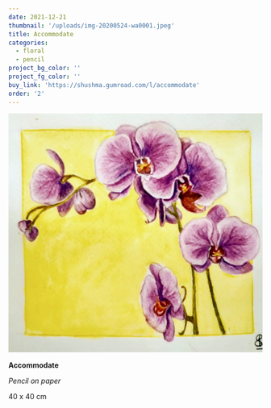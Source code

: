```yaml
---
date: 2021-12-21
thumbnail: '/uploads/img-20200524-wa0001.jpeg'
title: Accommodate
categories:
  - floral
  - pencil
project_bg_color: ''
project_fg_color: ''
buy_link: 'https://shushma.gumroad.com/l/accommodate'
order: '2'
---
```


![](/uploads/img-20200524-wa0001.jpeg)

**Accommodate**

_Pencil on paper_

40 x 40 cm
